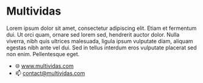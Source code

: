 # Multividas

Lorem ipsum dolor sit amet, consectetur adipiscing elit. Etiam et fermentum dui. Ut orci quam, ornare sed lorem sed, hendrerit auctor dolor. Nulla viverra, nibh quis ultrices malesuada, ligula ipsum vulputate diam, aliquam egestas nibh ante vel dui. Sed in tellus interdum eros vulputate placerat sed non enim. Pellentesque eget.

- 🌐 www.multividas.com
- 📫 contact@multividas.com
